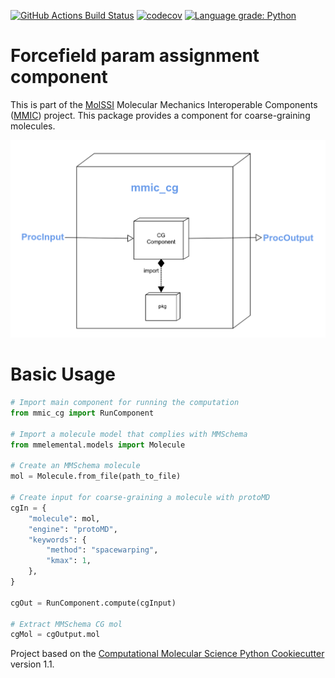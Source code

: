 [//]: # (Badges)
[![GitHub Actions Build Status](https://github.com/molssi-mint/mmic_cg/workflows/CI/badge.svg)](https://github.com/molssi-mint/mmic_cg/actions?query=workflow%3ACI)
[![codecov](https://codecov.io/gh/molssi-mint/mmic_cg/branch/main/graph/badge.svg)](https://codecov.io/gh/molssi-mint/mmic_cg/branch/main)
[![Language grade: Python](https://img.shields.io/lgtm/grade/python/g/molssi-mint/mmic_cg.svg?logo=lgtm&logoWidth=18)](https://lgtm.com/projects/g/molssi-mint/mmic_cg/context:python)

Forcefield param assignment component
========================================
This is part of the [MolSSI](http://molssi.org) Molecular Mechanics Interoperable Components ([MMIC](https://github.com/MolSSI/mmic)) project. This package provides a component for coarse-graining molecules.

<p align="center">
<img src="mmic_cg/data/cg_component.png">
</p>

# Basic Usage
```python
# Import main component for running the computation
from mmic_cg import RunComponent

# Import a molecule model that complies with MMSchema
from mmelemental.models import Molecule

# Create an MMSchema molecule
mol = Molecule.from_file(path_to_file)

# Create input for coarse-graining a molecule with protoMD
cgIn = {
    "molecule": mol, 
    "engine": "protoMD",
    "keywords": {
        "method": "spacewarping",
        "kmax": 1,
    },
}

cgOut = RunComponent.compute(cgInput)

# Extract MMSchema CG mol
cgMol = cgOutput.mol
```
 
Project based on the 
[Computational Molecular Science Python Cookiecutter](https://github.com/molssi/cookiecutter-cms) version 1.1.
